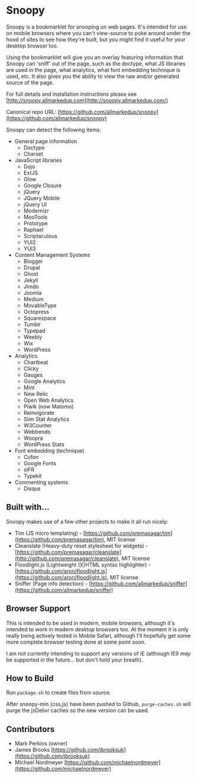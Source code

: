 Snoopy
=======

Snoopy is a bookmarklet for snooping on web pages. It's intended for use on mobile browsers where you can't view-source to poke around under the hood of sites to see how they're built, but you might find it useful for your desktop browser too.

Using the bookmarklet will give you an overlay featuring information that Snoopy can 'sniff' out of the page, such as the doctype, what JS libraries are used in the page, what analytics, what font embedding technique is used, etc. It also gives you the ability to view the raw and/or generated source of the page.

For full details and installation instructions please see [http://snoopy.allmarkedup.com](http://snoopy.allmarkedup.com/)

Canonical repo URL: [https://github.com/allmarkedup/snoopy](https://github.com/allmarkedup/snoopy)

Snoopy can detect the following items:

* General page information
  * Doctype
  * Charset
* JavaScript libraries
  * Dojo
  * ExtJS
  * Glow
  * Google Closure
  * jQuery
  * JQuery Mobile
  * jQuery UI
  * Modernizr
  * MooTools
  * Prototype
  * Raphael
  * Scriptaculous
  * YUI2
  * YUI3
* Content Management Systems
  * Blogger
  * Drupal
  * Ghost
  * Jekyll
  * Jimdo
  * Joomla
  * Medium
  * MovableType
  * Octopress
  * Squarespace
  * Tumblr
  * Typepad
  * Weebly
  * Wix
  * WordPress
* Analytics
  * Chartbeat
  * Clicky
  * Gauges
  * Google Analytics
  * Mint
  * New Relic
  * Open Web Analytics
  * Piwik (now Matomo)
  * Reinvigorate
  * Slim Stat Analytics
  * W3Counter
  * Webtrends
  * Woopra
  * WordPress Stats
* Font embedding (technique)
  * Cufon
  * Google Fonts
  * sIFR
  * Typekit
* Commenting systems
  * Disqus

Built with...
-------------

Snoopy makes use of a few other projects to make it all run nicely:

* Tim (JS micro templating) - [https://github.com/premasagar/tim](https://github.com/premasagar/tim), MIT license
* Cleanslate (Heavy-duty reset stylesheet for widgets) - [https://github.com/premasagar/cleanslate](http://github.com/premasagar/cleanslate), MIT license
* Floodlight.js (Lightweight (X)HTML syntax highlighter) - [https://github.com/aron/floodlight.js](https://github.com/aron/floodlight.js), MIT license
* Sniffer (Page info detection) - [https://github.com/allmarkedup/sniffer](https://github.com/allmarkedup/sniffer)


Browser Support
---------------

This is intended to be used in modern, mobile browsers, although it's intended to work in modern *desktop* browsers too. At the moment it is only really being actively tested in Mobile Safari, although I'll hopefully get some more complete browser testing done at some point soon.

I am not currently intending to support any versions of IE (although IE9 *may* be supported in the future... but don't hold your breath).


How to Build
------------

Run `package.sh` to create files from source.

After snoopy-min.{css,js} have been pushed to Github, `purge-caches.sh` will purge the jsDelivr caches so the new version can be used.

Contributors
------------

* Mark Perkins (owner)
* James Brooks [https://github.com/jbrooksuk](https://github.com/jbrooksuk)
* Michael Nordmeyer [https://github.com/michaelnordmeyer](https://github.com/michaelnordmeyer)
